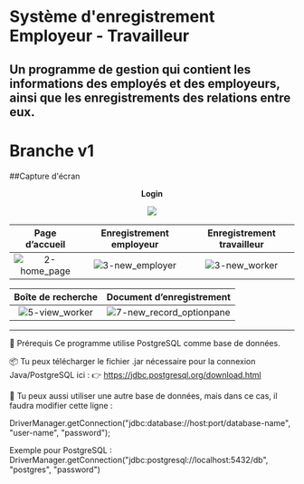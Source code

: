 # Système d'enregistrement Employeur - Travailleur
Un programme de gestion qui contient les informations des employés et des employeurs, ainsi que les enregistrements des relations entre eux.
---

# Branche v1
##Capture d'écran
<p align="center"><strong>Login</strong></p>
<p align="center"><img src="https://user-images.githubusercontent.com/71611710/157845415-c8f293df-5e1a-4ac5-a066-1971ee3ab6ae.png"></p>

| **Page d’accueil**            | **Enregistrement employeur**|  **Enregistrement travailleur**
:------------------------:|:------------------------:|:-------------------------:
![2-home_page](https://user-images.githubusercontent.com/71611710/157845986-0b99502d-ec6a-411c-999c-d37859dcf47e.png) | ![3-new_employer](https://user-images.githubusercontent.com/71611710/157849241-2a4ea23f-f195-4152-ab57-b2da20a1ea87.png)  |  ![3-new_worker](https://user-images.githubusercontent.com/71611710/157849850-5c6cfda1-05cd-4164-8287-474496cd189e.png)

| **Boîte de recherche**  | **Document d’enregistrement**
:----------------:|:-------------------------:
![5-view_worker](https://user-images.githubusercontent.com/71611710/157850829-c03944a1-bd1b-41d6-875b-61f8d8ce4d62.png) | ![7-new_record_optionpane](https://user-images.githubusercontent.com/71611710/158039292-30c103d1-bdaa-4f3f-bd36-342815fd6efd.png)

---

🧰 Prérequis
Ce programme utilise PostgreSQL comme base de données.

📦 Tu peux télécharger le fichier .jar nécessaire pour la connexion Java/PostgreSQL ici :
👉 https://jdbc.postgresql.org/download.html

🔧 Tu peux aussi utiliser une autre base de données, mais dans ce cas, il faudra modifier cette ligne :


DriverManager.getConnection("jdbc:database://host:port/database-name", "user-name", "password");

Exemple pour PostgreSQL :
DriverManager.getConnection("jdbc:postgresql://localhost:5432/db", "postgres", "password")


